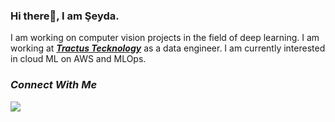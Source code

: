 ### Hi there👋, I am Şeyda.

I am working on computer vision projects in the field of deep learning. I am working at [***Tractus Tecknology***](https://www.tractus.com.tr/en/) as a data engineer. I am currently interested in cloud ML on AWS and MLOps.

### ***Connect With Me***

<a href="https://medium.com/@seydaybar">
<img src="https://www.google.com/url?sa=i&url=https%3A%2F%2Fmedium.design%2Flogos-and-brand-guidelines-f1a01a733592&psig=AOvVaw319DXqpoTMCqq_8tZdqwQx&ust=1664440579232000&source=images&cd=vfe&ved=0CAsQjRxqFwoTCKDdlL2Kt_oCFQAAAAAdAAAAABAE.jpg"></a>
